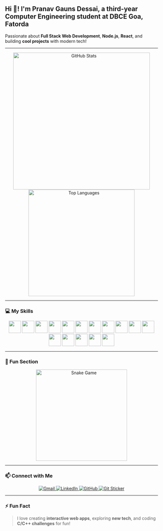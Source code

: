 <h2 align="left">Hi 👋! I'm <b>Pranav Gauns Dessai</b>, a third-year Computer Engineering student at DBCE Goa, Fatorda</h2>
<p align="left">Passionate about <b>Full Stack Web Development</b>, <b>Node.js</b>, <b>React</b>, and building <b>cool projects</b> with modern tech!</p>

---

<div align="center">
  <!-- GitHub Stats -->
  <img src="https://github-readme-stats.vercel.app/api?username=dessai-pranav&show_icons=true&theme=dracula&count_private=true&include_all_commits=true" width="450" alt="GitHub Stats" />
  <img src="https://github-readme-stats.vercel.app/api/top-langs/?username=dessai-pranav&layout=compact&theme=dracula&langs_count=10" width="350" alt="Top Languages" />
</div>

---

### 💻 My Skills
<div align="center">
  <img src="https://cdn.jsdelivr.net/gh/devicons/devicon/icons/javascript/javascript-original.svg" height="40" />
  <img src="https://cdn.jsdelivr.net/gh/devicons/devicon/icons/typescript/typescript-original.svg" height="40" />
  <img src="https://cdn.jsdelivr.net/gh/devicons/devicon/icons/react/react-original.svg" height="40" />
  <img src="https://cdn.jsdelivr.net/gh/devicons/devicon/icons/html5/html5-original.svg" height="40" />
  <img src="https://cdn.jsdelivr.net/gh/devicons/devicon/icons/css3/css3-original.svg" height="40" />
  <img src="https://cdn.jsdelivr.net/gh/devicons/devicon/icons/nodejs/nodejs-original.svg" height="40" />
  <img src="https://cdn.jsdelivr.net/gh/devicons/devicon/icons/express/express-original.svg" height="40" />
  <img src="https://cdn.jsdelivr.net/gh/devicons/devicon/icons/mongodb/mongodb-original.svg" height="40" />
  <img src="https://cdn.jsdelivr.net/gh/devicons/devicon/icons/mysql/mysql-original.svg" height="40" />
  <img src="https://cdn.jsdelivr.net/gh/devicons/devicon/icons/postgresql/postgresql-original.svg" height="40" />
  <img src="https://cdn.jsdelivr.net/gh/devicons/devicon/icons/figma/figma-original.svg" height="40" />
  <img src="https://cdn.jsdelivr.net/gh/devicons/devicon/icons/git/git-original.svg" height="40" />
  <img src="https://cdn.jsdelivr.net/gh/devicons/devicon/icons/linux/linux-original.svg" height="40" />
  <img src="https://cdn.jsdelivr.net/gh/devicons/devicon/icons/c/c-original.svg" height="40" />
  <img src="https://cdn.jsdelivr.net/gh/devicons/devicon/icons/cplusplus/cplusplus-original.svg" height="40" />
  <img src="https://cdn.jsdelivr.net/gh/devicons/devicon/icons/gsap/gsap-original.svg" height="40" />
</div>

---

### 🐍 Fun Section
<div align="center">
  <img src="https://raw.githubusercontent.com/maurodesouza/maurodesouza/output/snake.svg" alt="Snake Game" width="300" />
</div>

---

### 📫 Connect with Me
<div align="center">
  <a href="mailto:your-email@gmail.com">
    <img src="https://img.shields.io/badge/Gmail-D14836?style=for-the-badge&logo=gmail&logoColor=white" alt="Gmail" />
  </a>
  <a href="https://www.linkedin.com/in/YOUR_LINKEDIN/">
    <img src="https://img.shields.io/badge/LinkedIn-0077B5?style=for-the-badge&logo=linkedin&logoColor=white" alt="LinkedIn" />
  </a>
  <a href="https://github.com/YOUR_GITHUB_USERNAME">
    <img src="https://img.shields.io/badge/GitHub-181717?style=for-the-badge&logo=github&logoColor=white" alt="GitHub" />
  </a>
  <a href="https://git-scm.com/">
    <img src="https://img.shields.io/badge/Git-Sticker-000000?style=for-the-badge&logo=git&logoColor=white" alt="Git Sticker" />
  </a>
</div>

---

### ⚡ Fun Fact
> I love creating **interactive web apps**, exploring **new tech**, and coding **C/C++ challenges** for fun!

